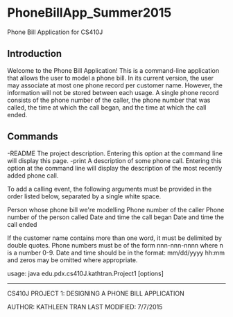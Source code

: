 # PhoneBillApp_Summer2015
Phone Bill Application for CS410J


Introduction
------------

Welcome to the Phone Bill Application! This is a command-line
application that allows the user to model a phone bill. In its
current version, the user may associate at most one phone record
per customer name. However, the information will not be stored
between each usage. A single phone record consists of the phone
number of the caller, the phone number that was called, the time
at which the call began, and the time at which the call ended.

Commands
--------

-README		The project description. Entering this option at
		      the command line will display this page.
-print		A description of some phone call. Entering this
		      option at the command line will display the
		      description of the most recently added phone call.

To add a calling event, the following arguments must be provided
in the order listed below, separated by a single white space.

<customer>		    Person whose phone bill we're modelling
<caller number>		Phone number of the caller
<callee number>		Phone number of the person called
<start time>		  Date and time the call began
<end time>		    Date and time the call ended

If the customer name contains more than one word, it must be
delimited by double quotes. Phone numbers must be of the form
nnn-nnn-nnnn where n is a number 0-9. Date and time should be
in the format: mm/dd/yyyy hh:mm and zeros may be omitted where
appropriate.

usage: java edu.pdx.cs410J.kathtran.Project1 [options] <args>

----------------------------------------------------------
CS410J PROJECT 1: DESIGNING A PHONE BILL APPLICATION

AUTHOR: KATHLEEN TRAN
LAST MODIFIED: 7/7/2015
